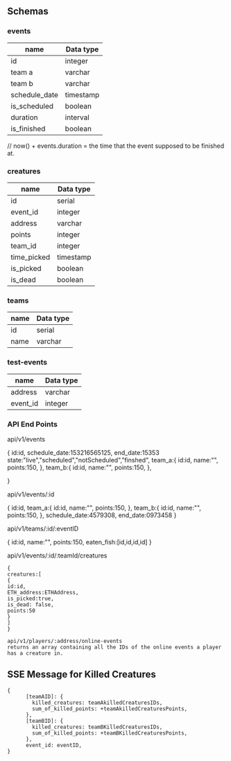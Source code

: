 ## Schemas

### events

| name          | Data type |
| ------------- | --------- |
| id            | integer   |
| team a        | varchar   |
| team b        | varchar   |
| schedule_date | timestamp |
| is_scheduled  | boolean   |
| duration      | interval  |
| is_finished   | boolean   |

// now() + events.duration = the time that the event supposed to be finished at.

[comment]: <> (emaing the points let's see if they can derived from the other relationships or not! )

### creatures

| name        | Data type |
| ----------- | --------- |
| id          | serial    |
| event_id    | integer   |
| address     | varchar   |
| points      | integer   |
| team_id     | integer   |
| time_picked | timestamp |
| is_picked   | boolean   |
| is_dead     | boolean   |

### teams

| name | Data type |
| ---- | --------- |
| id   | serial    |
| name | varchar   |

### test-events

| name     | Data type |
| -------- | --------- |
| address  | varchar   |
| event_id | integer   |

### API End Points

api/v1/events

{
id:id,
schedule_date:153216565125,
end_date:15353
state:"live","scheduled","notScheduled","finshed",
team_a:{
id:id,
name:"",
points:150,
},
team_b:{
id:id,
name:"",
points:150,
},

}

api/v1/events/:id

{
id:id,
team_a:{
id:id,
name:"",
points:150,
},
team_b:{
id:id,
name:"",
points:150,
},
schedule_date:4579308,
end_date:0973458
}

api/v1/teams/:id/:eventID

{
id:id,
name:"",
points:150,
eaten_fish:[id,id,id,id]
}

api/v1/events/:id/:teamId/creatures

```
{
creatures:[
{
id:id,
ETH_address:ETHAddress,
is_picked:true,
is_dead: false,
points:50
}
]
}

api/v1/players/:address/online-events
returns an array containing all the IDs of the online events a player has a creature in.
```

## SSE Message for Killed Creatures

```
{
      [teamAID]: {
        killed_creatures: teamAkilledCreaturesIDs,
        sum_of_killed_points: +teamAkilledCreaturesPoints,
      },
      [teamBID]: {
        killed_creatures: teamBKilledCreaturesIDs,
        sum_of_killed_points: +teamBKilledCreaturesPoints,
      },
      event_id: eventID,
}

```
